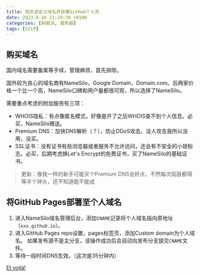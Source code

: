 ```yaml
---
title: 购买自定义域名并部署GitHub个人页
date: 2023-8-16 21:29:30 +0100
categories: [剁椒派, 服务器]
tags: [CCLP]
---
```


## 购买域名

国内域名需要备案等手续，管理麻烦，首先排除。

国外较为良心的域名商有NameSilo，Google Domain，Domain.com。后两家价格一个比一个高，NameSilo口碑和用户量都很可观，所以选择了NameSilo。

需要重点考虑的附加服务有三项：

- WHOIS隐私：有点像匿名模式，好像是开了之后WHOIS查不到个人信息。必买，NameSilo赠送。
- Premium DNS：加快DNS解析（？），防止DDoS攻击。没人攻击我所以没用，没买。
- SSL证书：没有证书有些浏览器或者服务不允许访问，还会有不安全的小锁标志。必买，后期考虑换Let's Encrypt的免费证书，买了NameSilo的基础证书。

> 更新：像我一样的新手可能买个Premium DNS会好点，不然每次捣鼓都得等半个钟头，还不知道能不能成

## 将GitHub Pages部署至个人域名

1. 进入NameSilo域名管理后台，添加`CNAME`记录将个人域名指向原地址（`xxx.github.io`）。
2. 进入GitHub Pages repo设置，pages标签页，添加Custom domain为个人域名。
如果发布源不是主分支，该操作成功后会自动向发布分支提交`CNAME`文件。
3. 等待一段时间DNS生效。（这次是35分钟内）

[Et voilà!](https://blog.yanaerobe.top)
